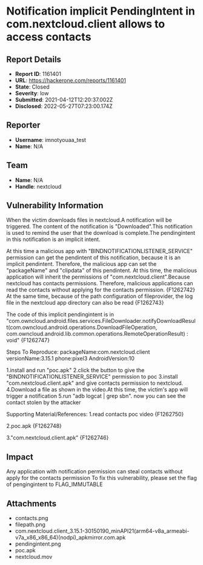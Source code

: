 # Notification implicit PendingIntent in com.nextcloud.client allows to access contacts

## Report Details
- **Report ID**: 1161401
- **URL**: https://hackerone.com/reports/1161401
- **State**: Closed
- **Severity**: low
- **Submitted**: 2021-04-12T12:20:37.002Z
- **Disclosed**: 2022-05-27T07:23:00.174Z

## Reporter
- **Username**: imnotyouaa_test
- **Name**: N/A

## Team
- **Name**: N/A
- **Handle**: nextcloud

## Vulnerability Information
When the victim downloads files in nextcloud.A notification will be triggered. The content of the notification is "Downloaded".This notification is used to remind the user that the download is complete.The pendingintent in this notification is an implicit intent.

At this time a malicious app with "BINDNOTIFICATIONLISTENER_SERVICE" permission can get the pendintent of this notification, because it is an implicit pendintent. Therefore, the malicious app can set the "packageName" and "clipdata" of this pendintent. At this time, the malicious application will inherit the permissions of "com.nextcloud.client".Because nextcloud  has contacts permissions. Therefore, malicious applications can read the contacts without applying for the contacts permission.
{F1262742}
At the same time, because of the path configuration of fileprovider, the log file in the nextcloud app directory can also be read
{F1262743}

The code of this implicit pendingintent is in
"com.owncloud.android.files.services.FileDownloader.notifyDownloadResult(com.owncloud.android.operations.DownloadFileOperation, com.owncloud.android.lib.common.operations.RemoteOperationResult) : void"
{F1262747}

Steps To Reproduce:
packageName:com.nextcloud.client
versionName:3.15.1
phone:pixel3
AndroidVersion:10

1.install and run "poc.apk"
2.click the button to give the "BINDNOTIFICATIONLISTENER_SERVICE" permission to poc
3.install "com.nextcloud.client.apk" and give contacts permission to nextcloud.
4.Download a file as shown in the video.At this time, the victim's app will trigger a notification
5.run "adb logcat | grep sbn". now you can see the contact stolen by the attacker

Supporting Material/References:
1.read contacts poc video
{F1262750}

2.poc.apk
{F1262748}

3."com.nextcloud.client.apk"
{F1262746}

## Impact

Any application with notification permission can steal contacts without apply for the contacts permission
To fix this vulnerability, please set the flag of pengingintent to FLAG_IMMUTABLE

## Attachments
- contacts.png
- filepath.png
- com.nextcloud.client_3.15.1-30150190_minAPI21(arm64-v8a_armeabi-v7a_x86_x86_64)(nodpi)_apkmirror.com.apk
- pendingintent.png
- poc.apk
- nextcloud.mov
